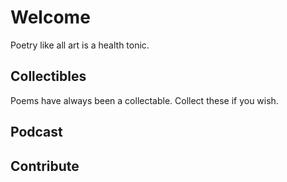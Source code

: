 # Welcome

Poetry like all art is a health tonic.   


## Collectibles

Poems have always been a collectable.  Collect these if you wish.

## Podcast


## Contribute

